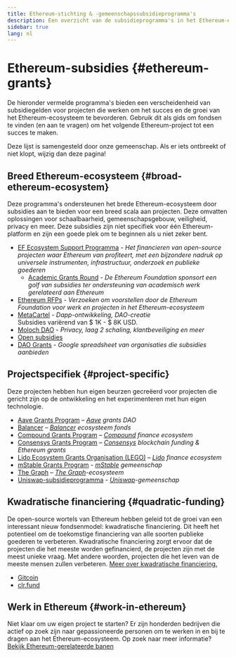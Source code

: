 ```yaml
---
title: Ethereum-stichting & -gemeenschapssubsidieprogramma's
description: Een overzicht van de subsidieprogramma's in het Ethereum-ecosysteem.
sidebar: true
lang: nl
---
```


# Ethereum-subsidies {#ethereum-grants}

De hieronder vermelde programma's bieden een verscheidenheid van subsidiegelden voor projecten die werken om het succes en de groei van het Ethereum-ecosysteem te bevorderen. Gebruik dit als gids om fondsen te vinden (en aan te vragen) om het volgende Ethereum-project tot een succes te maken.

Deze lijst is samengesteld door onze gemeenschap. Als er iets ontbreekt of niet klopt, wijzig dan deze pagina!

## Breed Ethereum-ecosysteem {#broad-ethereum-ecosystem}

Deze programma's ondersteunen het brede Ethereum-ecosysteem door subsidies aan te bieden voor een breed scala aan projecten. Deze omvatten oplossingen voor schaalbaarheid, gemeenschapsgebouw, veiligheid, privacy en meer. Deze subsidies zijn niet specifiek voor één Ethereum-platform en zijn een goede plek om te beginnen als u niet zeker bent.

- [EF Ecosystem Support Programma](https://esp.ethereum.foundation) - _Het financieren van open-source projecten waar Ethereum van profiteert, met een bijzondere nadruk op universele instrumenten, infrastructuur, onderzoek en publieke goederen_
  - [Academic Grants Round](/community/grants/academic-grants-round/) - _De Ethereum Foundation sponsort een golf van subsidies ter ondersteuning van academisch werk gerelateerd aan Ethereum_
- [Ethereum RFPs](https://github.com/ethereum/requests-for-proposals) - _Verzoeken om voorstellen door de Ethereum Foundation voor werk en projecten in het Ethereum-ecosysteem_
- [MetaCartel](https://www.metacartel.org/grants/) - _Dapp-ontwikkeling, DAO-creatie_  
  Subsidies variërend van $ 1K - $ 8K USD.
- [Moloch DAO](https://www.molochdao.com/) - _Privacy, laag 2 schaling, klantbeveiliging en meer_
- [Open subsidies](https://opengrants.com/explore)
- [DAO Grants](https://docs.google.com/spreadsheets/d/1XHc-p_MHNRdjacc8uOEjtPoWL86olP4GyxAJOFO0zxY/edit#gid=0) - _Google spreadsheet van organisaties die subsidies aanbieden_

## Projectspecifiek {#project-specific}

Deze projecten hebben hun eigen beurzen gecreëerd voor projecten die gericht zijn op de ontwikkeling en het experimenteren met hun eigen technologie.

- [Aave Grants Program](https://aavegrants.org/) – _[Aave](https://aave.com/) grants DAO_
- [Balancer](https://balancergrants.notion.site/Balancer-Community-Grants-23e562c5bc4347cd8304637bff0058e6) – _[Balancer](https://balancer.fi/) ecosysteem fonds_
- [Compound Grants Program](https://compoundgrants.org/) – _[Compound](https://compound.finance/) finance ecosystem_
- [Consensys Grants Program](https://consensys.net/grants/) – _[Consensys](https://consensys.net/) blockchain funding & Ethereum grants_
- [Lido Ecosystem Grants Organisation (LEGO)](https://lego.lido.fi/) – _[Lido](https://lido.fi/) finance ecosystem_
- [mStable Grants Program](https://docs.mstable.org/advanced/grants-program) - _[mStable](https://mstable.org/) gemeenschap_
- [The Graph](https://airtable.com/shrdfvnFvVch3IOVm) – _[The Graph](https://thegraph.com/)-ecosysteem_
- [Uniswap-subsidieprogramma](https://www.unigrants.org/) - _[Uniswap](https://uniswap.org/)-gemeenschap_

## Kwadratische financiering {#quadratic-funding}

De open-source wortels van Ethereum hebben geleid tot de groei van een interessant nieuw fondsenmodel: kwadratische financiering. Dit heeft het potentieel om de toekomstige financiering van alle soorten publieke goederen te verbeteren. Kwadratische financiering zorgt ervoor dat de projecten die het meeste worden gefinancierd, de projecten zijn met de meest unieke vraag. Met andere woorden, projecten die het leven van de meeste mensen zullen verbeteren. [Meer over kwadratische financiering.](/defi/#quadratic-funding)

- [Gitcoin](https://gitcoin.co/grants)
- [clr.fund](https://clr.fund/)

## Werk in Ethereum {#work-in-ethereum}

Niet klaar om uw eigen project te starten? Er zijn honderden bedrijven die actief op zoek zijn naar gepassioneerde personen om te werken in en bij te dragen aan het Ethereum-ecosysteem. Op zoek naar meer informatie? [Bekijk Ethereum-gerelateerde banen](/community/get-involved/#ethereum-jobs)
